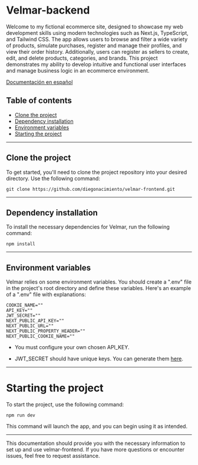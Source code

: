 # Velmar-backend
Welcome to my fictional ecommerce site, designed to showcase my web development skills using modern technologies such as Next.js, TypeScript, and Tailwind CSS. The app allows users to browse and filter a wide variety of products, simulate purchases, register and manage their profiles, and view their order history. Additionally, users can register as sellers to create, edit, and delete products, categories, and brands. This project demonstrates my ability to develop intuitive and functional user interfaces and manage business logic in an ecommerce environment.

[Documentación en español](README-es.md)

## Table of contents
- [Clone the project](#clone-the-project)
- [Dependency installation](#dependency-installation)
- [Environment variables](#environment-variables)
- [Starting the project](#Starting-the-project)

***

## Clone the project
To get started, you'll need to clone the project repository into your desired directory. Use the following command:

```git clone https://github.com/diegonacimiento/velmar-frontend.git```


***

## Dependency installation
To install the necessary dependencies for Velmar, run the following command:

``` npm install ```

***

## Environment variables
Velmar relies on some environment variables. You should create a ".env" file in the project's root directory and define these variables. Here's an example of a ".env" file with explanations:
```
COOKIE_NAME=""
API_KEY=""
JWT_SECRET=""
NEXT_PUBLIC_API_KEY=""
NEXT_PUBLIC_URL=""
NEXT_PUBLIC_PROPERTY_HEADER=""
NEXT_PUBLIC_COOKIE_NAME=""
```

- You must configure your own chosen API_KEY.

- JWT_SECRET should have unique keys. You can generate them [here](https://keygen.io/#fakeLink/).

***

# Starting the project
To start the project, use the following command:

```npm run dev```

This command will launch the app, and you can begin using it as intended.

***

This documentation should provide you with the necessary information to set up and use velmar-frontend. If you have more questions or encounter issues, feel free to request assistance.
